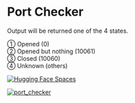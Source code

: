 # Port Checker
Output will be returned one of the 4 states.

① Opened (0)  
② Opened but nothing (10061)  
③ Closed (10060)  
④ Unknown (others)  

[![Hugging Face Spaces](https://img.shields.io/badge/%F0%9F%A4%97%20Hugging%20Face-Spaces-blue)](https://huggingface.co/spaces/gibiee/Port-Checker)

[![port_checker](https://github.com/gibiee/port-checker/assets/37574274/4c8fd6c3-a210-4050-a35f-4a6c0304bf4f)](https://huggingface.co/spaces/gibiee/Port-Checker)

